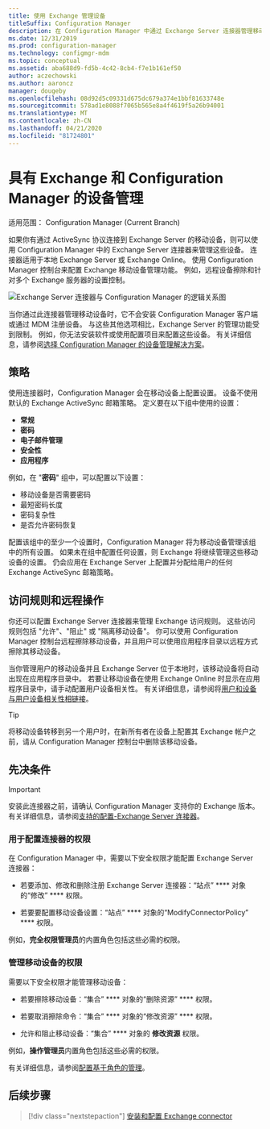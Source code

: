 ```yaml
---
title: 使用 Exchange 管理设备
titleSuffix: Configuration Manager
description: 在 Configuration Manager 中通过 Exchange Server 连接器管理移动设备。
ms.date: 12/31/2019
ms.prod: configuration-manager
ms.technology: configmgr-mdm
ms.topic: conceptual
ms.assetid: aba688d9-fd5b-4c42-8cb4-f7e1b161ef50
author: aczechowski
ms.author: aaroncz
manager: dougeby
ms.openlocfilehash: 08d92d5c09331d675dc679a374e1bbf81633748e
ms.sourcegitcommit: 578ad1e8088f7065b565e8a4f4619f5a26b94001
ms.translationtype: MT
ms.contentlocale: zh-CN
ms.lasthandoff: 04/21/2020
ms.locfileid: "81724801"
---
```

# <a name="device-management-with-exchange-and-configuration-manager"></a>具有 Exchange 和 Configuration Manager 的设备管理

适用范围：  Configuration Manager (Current Branch)

如果你有通过 ActiveSync 协议连接到 Exchange Server 的移动设备，则可以使用 Configuration Manager 中的 Exchange Server 连接器来管理这些设备。 连接器适用于本地 Exchange Server 或 Exchange Online。 使用 Configuration Manager 控制台来配置 Exchange 移动设备管理功能。 例如，远程设备擦除和针对多个 Exchange 服务器的设置控制。

![Exchange Server 连接器与 Configuration Manager 的逻辑关系图](media/configmgr-with-exchange.png)  

当你通过此连接器管理移动设备时，它不会安装 Configuration Manager 客户端或通过 MDM 注册设备。 与这些其他选项相比，Exchange Server 的管理功能受到限制。 例如，你无法安装软件或使用配置项目来配置这些设备。 有关详细信息，请参阅[选择 Configuration Manager 的设备管理解决方案](../../core/plan-design/choose-a-device-management-solution.md)。  

## <a name="policies"></a>策略

使用连接器时，Configuration Manager 会在移动设备上配置设置。 设备不使用默认的 Exchange ActiveSync 邮箱策略。 定义要在以下组中使用的设置：

- **常规**
- **密码**
- **电子邮件管理**
- **安全性**
- **应用程序**

例如，在 "**密码**" 组中，可以配置以下设置：

- 移动设备是否需要密码
- 最短密码长度
- 密码复杂性
- 是否允许密码恢复

配置该组中的至少一个设置时，Configuration Manager 将为移动设备管理该组中的所有设置。 如果未在组中配置任何设置，则 Exchange 将继续管理这些移动设备的设置。 仍会应用在 Exchange Server 上配置并分配给用户的任何 Exchange ActiveSync 邮箱策略。

## <a name="access-rules-and-remote-actions"></a>访问规则和远程操作

你还可以配置 Exchange Server 连接器来管理 Exchange 访问规则。 这些访问规则包括 "允许"、"阻止" 或 "隔离移动设备"。 你可以使用 Configuration Manager 控制台远程擦除移动设备，并且用户可以使用应用程序目录以远程方式擦除其移动设备。

当你管理用户的移动设备并且 Exchange Server 位于本地时，该移动设备将自动出现在应用程序目录中。 若要让移动设备在使用 Exchange Online 时显示在应用程序目录中，请手动配置用户设备相关性。 有关详细信息，请参阅将[用户和设备与用户设备相关性相链接](../../apps/deploy-use/link-users-and-devices-with-user-device-affinity.md)。

> [!TIP]  
> 将移动设备转移到另一个用户时，在新所有者在设备上配置其 Exchange 帐户之前，请从 Configuration Manager 控制台中删除该移动设备。

## <a name="prerequisites"></a>先决条件

> [!IMPORTANT]  
> 安装此连接器之前，请确认 Configuration Manager 支持你的 Exchange 版本。 有关详细信息，请参阅[支持的配置-Exchange Server 连接器](../../core/plan-design/configs/supported-operating-systems-for-clients-and-devices.md#bkmk_ExSrvConOS)。  

### <a name="permissions-to-configure-the-connector"></a>用于配置连接器的权限

在 Configuration Manager 中，需要以下安全权限才能配置 Exchange Server 连接器：

- 若要添加、修改和删除注册 Exchange Server 连接器：“站点” **** 对象的“修改” **** 权限。  

- 若要要配置移动设备设置：“站点” **** 对象的“ModifyConnectorPolicy” **** 权限。  

例如，**完全权限管理员**的内置角色包括这些必需的权限。  

### <a name="permissions-to-manage-mobile-devices"></a>管理移动设备的权限

需要以下安全权限才能管理移动设备：  

- 若要擦除移动设备：“集合” **** 对象的“删除资源” **** 权限。  

- 若要取消擦除命令：“集合” **** 对象的“修改资源” **** 权限。  

- 允许和阻止移动设备：“集合” **** 对象的 **修改资源** 权限。  

例如，**操作管理员**内置角色包括这些必需的权限。

有关详细信息，请参阅[配置基于角色的管理](../../core/servers/deploy/configure/configure-role-based-administration.md)。

## <a name="next-steps"></a>后续步骤

> [!div class="nextstepaction"]
> [安装和配置 Exchange connector](install-configure-exchange-connector.md)
